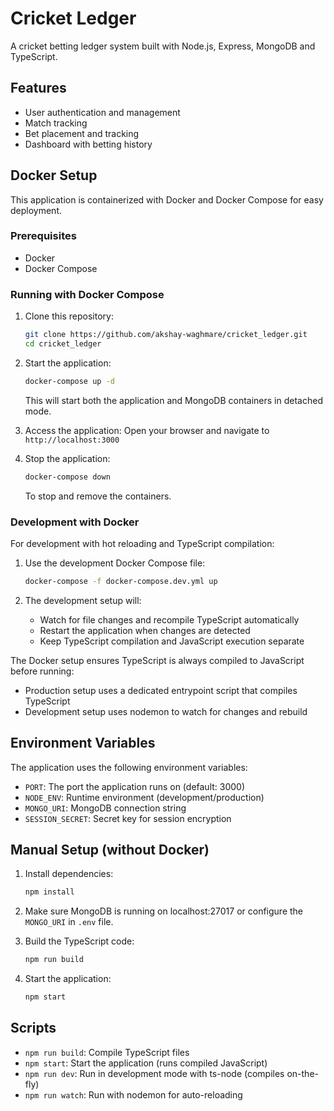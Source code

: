# Cricket Ledger

A cricket betting ledger system built with Node.js, Express, MongoDB and TypeScript.

## Features

- User authentication and management
- Match tracking
- Bet placement and tracking
- Dashboard with betting history

## Docker Setup

This application is containerized with Docker and Docker Compose for easy deployment.

### Prerequisites

- Docker
- Docker Compose

### Running with Docker Compose

1. Clone this repository:
   ```bash
   git clone https://github.com/akshay-waghmare/cricket_ledger.git
   cd cricket_ledger
   ```

2. Start the application:
   ```bash
   docker-compose up -d
   ```
   This will start both the application and MongoDB containers in detached mode.

3. Access the application:
   Open your browser and navigate to `http://localhost:3000`

4. Stop the application:
   ```bash
   docker-compose down
   ```
   To stop and remove the containers.

### Development with Docker

For development with hot reloading and TypeScript compilation:

1. Use the development Docker Compose file:
   ```bash
   docker-compose -f docker-compose.dev.yml up
   ```

2. The development setup will:
   - Watch for file changes and recompile TypeScript automatically
   - Restart the application when changes are detected
   - Keep TypeScript compilation and JavaScript execution separate

The Docker setup ensures TypeScript is always compiled to JavaScript before running:

- Production setup uses a dedicated entrypoint script that compiles TypeScript
- Development setup uses nodemon to watch for changes and rebuild

## Environment Variables

The application uses the following environment variables:

- `PORT`: The port the application runs on (default: 3000)
- `NODE_ENV`: Runtime environment (development/production)
- `MONGO_URI`: MongoDB connection string
- `SESSION_SECRET`: Secret key for session encryption

## Manual Setup (without Docker)

1. Install dependencies:
   ```bash
   npm install
   ```

2. Make sure MongoDB is running on localhost:27017 or configure the `MONGO_URI` in `.env` file.

3. Build the TypeScript code:
   ```bash
   npm run build
   ```

4. Start the application:
   ```bash
   npm start
   ```

## Scripts

- `npm run build`: Compile TypeScript files
- `npm start`: Start the application (runs compiled JavaScript)
- `npm run dev`: Run in development mode with ts-node (compiles on-the-fly)
- `npm run watch`: Run with nodemon for auto-reloading